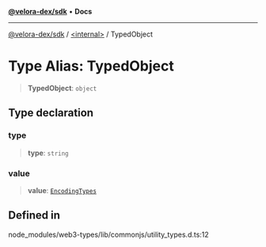 [**@velora-dex/sdk**](../../README.md) • **Docs**

***

[@velora-dex/sdk](../../globals.md) / [\<internal\>](../README.md) / TypedObject

# Type Alias: TypedObject

> **TypedObject**: `object`

## Type declaration

### type

> **type**: `string`

### value

> **value**: [`EncodingTypes`](../namespaces/home_velenir-gnx570_Projects_Paraswap_paraswap-sdk_node_modules_web3-types_lib_commonjs_index/type-aliases/EncodingTypes.md)

## Defined in

node\_modules/web3-types/lib/commonjs/utility\_types.d.ts:12
